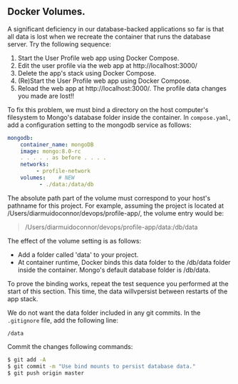 ## Docker Volumes.

A significant deficiency in our database-backed applications so far is that all data is lost when we recreate the container that runs the database server. Try the following sequence:

1. Start the User Profile web app using Docker Compose.
1. Edit the user profile via the web app at http://localhost:3000/
1. Delete the app's stack using Docker Compose.
1. (Re)Start the User Profile web app using Docker Compose.
1. Reload the web app at http://localhost:3000/. The profile data changes you made are lost!!

To fix this problem, we must bind a directory on the host computer's filesystem to Mongo's database folder inside the container. In `compose.yaml`, add a configuration setting to the mongodb service as follows:
~~~yaml
mongodb:
    container_name: mongoDB
    image: mongo:8.0-rc
    . . . . . as before . . . .
    networks:
         - profile-network
    volumes:    # NEW
          - ./data:/data/db  
~~~
The absolute path part of the volume must correspond to your host's pathname for this project. For example, assuming the project is located at /Users/diarmuidoconnor/devops/profile-app/, the volume entry would be:

> /Users/diarmuidoconnor/devops/profile-app/data:/db/data

The effect of the volume setting is as follows:
+ Add a folder called 'data' to your project. 
+ At container runtime, Docker binds this data folder to the /db/data folder inside the container. Mongo's default database folder is /db/data.

To prove the binding works, repeat the test sequence you performed at the start of this section. This time, the data willvpersist between restarts of the app stack.

We do not want the data folder included in any git commits. In the `.gitignore` file, add the following line:
~~~
/data
~~~

Commit the changes following commands:
~~~bash
$ git add -A
$ git commit -m "Use bind mounts to persist database data."
$ git push origin master
~~~